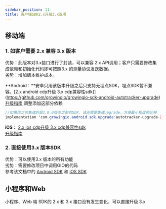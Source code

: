 ```yaml
---
sidebar_position: 11
title: 客户端SDK2.x升级3.x说明
---
```


## 移动端
### 1. 如客户需要 2.x 兼容 3.x 版本
优势：此版本对3.x接口进行了封装，可以兼容 2.x API调用；客户只需要修改集成依赖和初始化代码即可按照3.x 的测量协议发送数据。<br/>
劣势：增加版本维护成本。

**Android：**安卓只用该版本升级之后只支持无埋点SDK，埋点SDK暂不兼容。[2.x android cdp升级 3.x cdp兼容性sdk]](https://github.com/growingio/growingio-sdk-android-autotracker-upgrade)<br/>
[升级指南](https://github.com/growingio/growingio-sdk-android-autotracker-cdp/wiki/%E6%97%A0%E5%9F%8B%E7%82%B9-SDK%E9%9B%86%E6%88%90#1-%E6%B7%BB%E5%8A%A0%E4%BE%9D%E8%B5%96)
调整添加这部分依赖
    
```java
//如果你之前集成的是3.0.0版本之前的SDK，请还需要集成upgrade，方便最小程度的迁移
implementation 'com.growingio.android.sdk.upgrade:autotracker-upgrade-2to3-cdp:1.0.0'
```

**iOS：** [2.x ios cdp升级 3.x cdp兼容性sdk](https://github.com/growingio/growingio-sdk-ios-autotracker-upgrade)<br/>
[升级指南](https://github.com/growingio/growingio-sdk-ios-autotracker-upgrade/wiki/Autotracker-upgrade-2to3-cdp-%E4%BD%BF%E7%94%A8%E6%8C%87%E5%8D%97)

### 2. 直接使用3.x 版本SDK
优势：可以使用3.x 版本的所有功能<br/>
劣势：需要修改项目中调用GIO的代码<br/>
参考该文档中的 [Android SDK](/docs/android) 和 [iOS SDK](/docs/ios/base)

## 小程序和Web 
小程序、Web 端 SDK的 2.x 和 3.x 接口没有发生变化，可以直接升级 3.x
